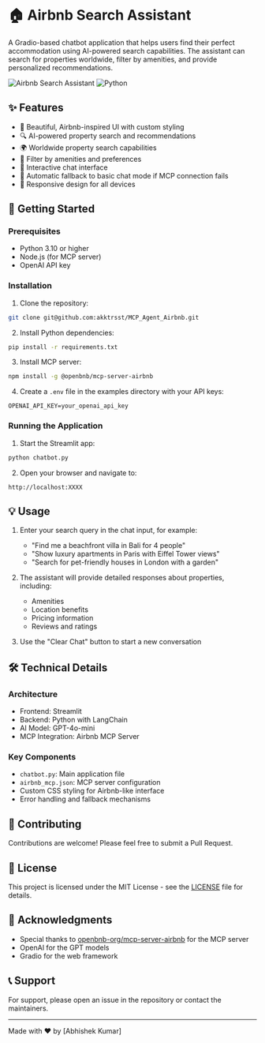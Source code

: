 # 🏠 Airbnb Search Assistant

A Gradio-based chatbot application that helps users find their perfect accommodation using AI-powered search capabilities. The assistant can search for properties worldwide, filter by amenities, and provide personalized recommendations.

![Airbnb Search Assistant](https://img.shields.io/badge/Status-Active-success)
![Python](https://img.shields.io/badge/Python-3.8%2B-blue)

## ✨ Features

- 🎨 Beautiful, Airbnb-inspired UI with custom styling
- 🔍 AI-powered property search and recommendations
- 🌍 Worldwide property search capabilities
- 🏡 Filter by amenities and preferences
- 💬 Interactive chat interface
- 🔄 Automatic fallback to basic chat mode if MCP connection fails
- 📱 Responsive design for all devices

## 🚀 Getting Started

### Prerequisites

- Python 3.10 or higher
- Node.js (for MCP server)
- OpenAI API key

### Installation

1. Clone the repository:
```bash
git clone git@github.com:akktrsst/MCP_Agent_Airbnb.git
```

2. Install Python dependencies:
```bash
pip install -r requirements.txt
```

3. Install MCP server:
```bash
npm install -g @openbnb/mcp-server-airbnb
```

4. Create a `.env` file in the examples directory with your API keys:
```env
OPENAI_API_KEY=your_openai_api_key
```

### Running the Application

1. Start the Streamlit app:
```bash
python chatbot.py
```

2. Open your browser and navigate to:
```
http://localhost:XXXX
```

## 💡 Usage

1. Enter your search query in the chat input, for example:
   - "Find me a beachfront villa in Bali for 4 people"
   - "Show luxury apartments in Paris with Eiffel Tower views"
   - "Search for pet-friendly houses in London with a garden"

2. The assistant will provide detailed responses about properties, including:
   - Amenities
   - Location benefits
   - Pricing information
   - Reviews and ratings

3. Use the "Clear Chat" button to start a new conversation

## 🛠️ Technical Details

### Architecture

- Frontend: Streamlit
- Backend: Python with LangChain
- AI Model: GPT-4o-mini
- MCP Integration: Airbnb MCP Server

### Key Components

- `chatbot.py`: Main application file
- `airbnb_mcp.json`: MCP server configuration
- Custom CSS styling for Airbnb-like interface
- Error handling and fallback mechanisms

## 🤝 Contributing

Contributions are welcome! Please feel free to submit a Pull Request.

## 📝 License

This project is licensed under the MIT License - see the [LICENSE](LICENSE) file for details.

## 🙏 Acknowledgments

- Special thanks to [openbnb-org/mcp-server-airbnb](https://github.com/openbnb-org/mcp-server-airbnb) for the MCP server
- OpenAI for the GPT models
- Gradio for the web framework

## 📞 Support

For support, please open an issue in the repository or contact the maintainers.

---

Made with ❤️ by [Abhishek Kumar] 
